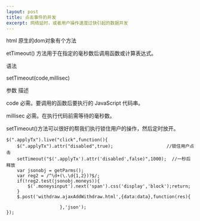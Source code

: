 ```yaml
---
layout: post
title: 点击事件的并发
excerpt: 网络延时，或者用户操作速度过快引起的数据并发
---
```



html 原生的dom对象有个方法

etTimeout() 方法用于在指定的毫秒数后调用函数或计算表达式。

语法

setTimeout(code,millisec)

参数 	描述

code 	必需。要调用的函数后要执行的 JavaScript 代码串。

millisec 	必需。在执行代码前需等待的毫秒数。

setTimeout()方法可以很好的帮我们执行锁住用户的操作，然后定时放开。

```
$(".applyTx").live("click",function(){
	$(".applyTx").attr("disabled",true);					//锁住用户点击
	setTimeout("$('.applyTx').attr('disabled',false)",1000);  //一秒后释放
	var jsonobj = getParms();
	var reg2 = /^\d+(\.\d{1,2})?$/;
	if(!reg2.test(jsonobj.moneys)){
		$('.moneysinput').next('span').css('display','block');return;
	}
	$.post('withdraw.ajaxAddWithdraw.html',{data:data},function(res){

					},'json');
});

```
